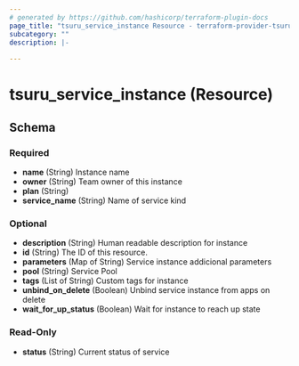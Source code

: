 ```yaml
---
# generated by https://github.com/hashicorp/terraform-plugin-docs
page_title: "tsuru_service_instance Resource - terraform-provider-tsuru"
subcategory: ""
description: |-
  
---
```


# tsuru_service_instance (Resource)





<!-- schema generated by tfplugindocs -->
## Schema

### Required

- **name** (String) Instance name
- **owner** (String) Team owner of this instance
- **plan** (String)
- **service_name** (String) Name of service kind

### Optional

- **description** (String) Human readable description for instance
- **id** (String) The ID of this resource.
- **parameters** (Map of String) Service instance addicional parameters
- **pool** (String) Service Pool
- **tags** (List of String) Custom tags for instance
- **unbind_on_delete** (Boolean) Unbind service instance from apps on delete
- **wait_for_up_status** (Boolean) Wait for instance to reach up state

### Read-Only

- **status** (String) Current status of service


